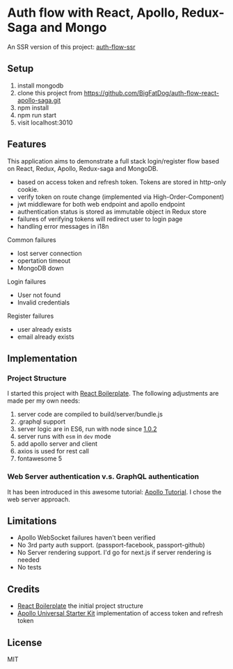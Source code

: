 # Auth flow with React, Apollo, Redux-Saga and Mongo

An SSR version of this project: [auth-flow-ssr](https://github.com/BigFatDog/auth-flow-ssr)

## Setup
1. install mongodb
2. clone this project from https://github.com/BigFatDog/auth-flow-react-apollo-saga.git
3. npm install
4. npm run start
5. visit localhost:3010

## Features
This application aims to demonstrate a full stack login/register flow based on React, Redux, Apollo, Redux-saga and MongoDB.

* based on access token and refresh token. Tokens are stored in http-only cookie.
* verify token on route change (implemented via High-Order-Component)
* jwt middleware for both web endpoint and apollo endpoint
* authentication status is stored as immutable object in Redux store
* failures of verifying tokens will redirect user to login page
* handling error messages in i18n

Common failures
* lost server connection
* opertation timeout
* MongoDB down

Login failures
* User not found
* Invalid credentials

Register failures
* user already exists
* email already exists

## Implementation
### Project Structure
I started this project with [React Boilerplate](https://github.com/react-boilerplate/react-boilerplate). The following adjustments are made per my own needs:
1. server code are compiled to build/server/bundle.js
2. .graphql support
3. server logic are in ES6, run with node since [1.0.2](https://github.com/BigFatDog/auth-flow-react-apollo-saga/releases/tag/1.0.2)
4. server runs with `esm` in `dev` mode
5. add apollo server and client
6. axios is used for rest call
7. fontawesome 5

### Web Server authentication v.s. GraphQL authentication
It has been introduced in this awesome tutorial: [Apollo Tutorial](https://dev-blog.apollodata.com/a-guide-to-authentication-in-graphql-e002a4039d1).
I chose the web server approach.

## Limitations
* Apollo WebSocket failures haven't been verified
* No 3rd party auth support. (passport-facebook, passport-github)
* No Server rendering support. I'd go for next.js if server rendering is needed
* No tests

## Credits
* [React Boilerplate](https://github.com/react-boilerplate/react-boilerplate) the initial project structure
* [Apollo Universal Starter Kit](https://github.com/sysgears/apollo-universal-starter-kit) implementation of access token and refresh token

## License
MIT

